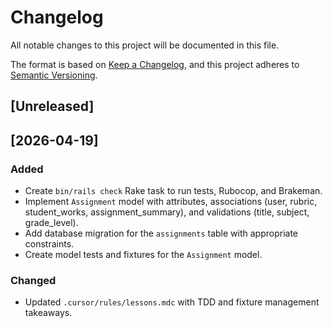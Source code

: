 # Changelog
All notable changes to this project will be documented in this file.

The format is based on [Keep a Changelog](https://keepachangelog.com/en/1.0.0/),
and this project adheres to [Semantic Versioning](https://semver.org/spec/v2.0.0.html).

## [Unreleased]

## [2026-04-19]
### Added
- Create `bin/rails check` Rake task to run tests, Rubocop, and Brakeman.
- Implement `Assignment` model with attributes, associations (user, rubric, student_works, assignment_summary), and validations (title, subject, grade_level).
- Add database migration for the `assignments` table with appropriate constraints.
- Create model tests and fixtures for the `Assignment` model.
### Changed
- Updated `.cursor/rules/lessons.mdc` with TDD and fixture management takeaways.

